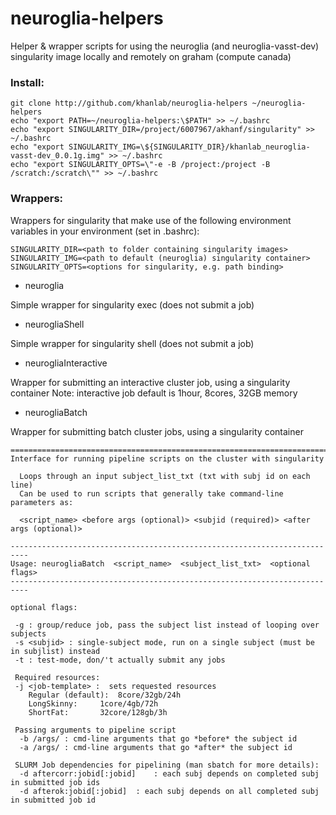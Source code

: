 # neuroglia-helpers

Helper & wrapper scripts for using the neuroglia (and neuroglia-vasst-dev) singularity image locally and remotely on graham (compute canada)


### Install:
```
git clone http://github.com/khanlab/neuroglia-helpers ~/neuroglia-helpers
echo "export PATH=~/neuroglia-helpers:\$PATH" >> ~/.bashrc
echo "export SINGULARITY_DIR=/project/6007967/akhanf/singularity" >> ~/.bashrc
echo "export SINGULARITY_IMG=\${SINGULARITY_DIR}/khanlab_neuroglia-vasst-dev_0.0.1g.img" >> ~/.bashrc
echo "export SINGULARITY_OPTS=\"-e -B /project:/project -B /scratch:/scratch\"" >> ~/.bashrc
```

### Wrappers:

Wrappers for singularity that make use of the following environment variables in your environment (set in .bashrc):
```
SINGULARITY_DIR=<path to folder containing singularity images>
SINGULARITY_IMG=<path to default (neuroglia) singularity container>
SINGULARITY_OPTS=<options for singularity, e.g. path binding>
```



* neuroglia

Simple wrapper for singularity exec (does not submit a job)

* neurogliaShell

Simple wrapper for singularity shell (does not submit a job)

* neurogliaInteractive

Wrapper for submitting an interactive cluster job, using a singularity container
Note: interactive job default is 1hour, 8cores, 32GB memory

* neurogliaBatch

Wrapper for submitting batch cluster jobs, using a singularity container

```
==========================================================================
Interface for running pipeline scripts on the cluster with singularity

  Loops through an input subject_list_txt (txt with subj id on each line)
  Can be used to run scripts that generally take command-line parameters as:

  <script_name> <before args (optional)> <subjid (required)> <after args (optional)>

--------------------------------------------------------------------------
Usage: neurogliaBatch  <script_name>  <subject_list_txt>  <optional flags> 
--------------------------------------------------------------------------

optional flags:

 -g : group/reduce job, pass the subject list instead of looping over subjects
 -s <subjid> : single-subject mode, run on a single subject (must be in subjlist) instead
 -t : test-mode, don/'t actually submit any jobs

 Required resources:
 -j <job-template> :  sets requested resources
	Regular (default):	8core/32gb/24h
	LongSkinny:		1core/4gb/72h
	ShortFat:		32core/128gb/3h

 Passing arguments to pipeline script
  -b /args/ : cmd-line arguments that go *before* the subject id
  -a /args/ : cmd-line arguments that go *after* the subject id

 SLURM Job dependencies for pipelining (man sbatch for more details):
  -d aftercorr:jobid[:jobid]	: each subj depends on completed subj in submitted job ids
  -d afterok:jobid[:jobid]	: each subj depends on all completed subj in submitted job id
```




